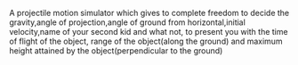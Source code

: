 A projectile motion simulator which gives to complete freedom to decide the gravity,angle of projection,angle of ground from horizontal,initial velocity,name of your second kid and what not, to present you with the time of flight of the object, range of the object(along the ground) and maximum height attained by the object(perpendicular to the ground)

